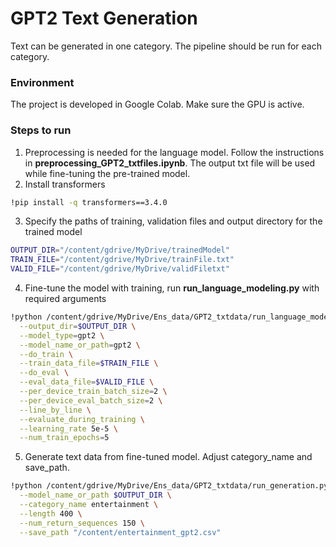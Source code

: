 GPT2 Text Generation
====================
Text can be generated in one category. The pipeline should be run for each category. 

### Environment
The project is developed in Google Colab. Make sure the GPU is active.

### Steps to run
1. Preprocessing is needed for the language model. Follow the instructions in **preprocessing_GPT2_txtfiles.ipynb**. The output txt file will be used while fine-tuning the pre-trained model. 
2. Install transformers
```bash
!pip install -q transformers==3.4.0
```
3. Specify the paths of training, validation files and output directory for the trained model
```bash
OUTPUT_DIR="/content/gdrive/MyDrive/trainedModel"
TRAIN_FILE="/content/gdrive/MyDrive/trainFile.txt"
VALID_FILE="/content/gdrive/MyDrive/validFiletxt"
```
4. Fine-tune the model with training, run **run_language_modeling.py** with required arguments
```bash
!python /content/gdrive/MyDrive/Ens_data/GPT2_txtdata/run_language_modeling.py \
  --output_dir=$OUTPUT_DIR \
  --model_type=gpt2 \
  --model_name_or_path=gpt2 \
  --do_train \
  --train_data_file=$TRAIN_FILE \
  --do_eval \
  --eval_data_file=$VALID_FILE \
  --per_device_train_batch_size=2 \
  --per_device_eval_batch_size=2 \
  --line_by_line \
  --evaluate_during_training \
  --learning_rate 5e-5 \
  --num_train_epochs=5
```
5. Generate text data from fine-tuned model. Adjust category_name and save_path.
```bash
!python /content/gdrive/MyDrive/Ens_data/GPT2_txtdata/run_generation.py \
  --model_name_or_path $OUTPUT_DIR \
  --category_name entertainment \
  --length 400 \
  --num_return_sequences 150 \
  --save_path "/content/entertainment_gpt2.csv"
```
